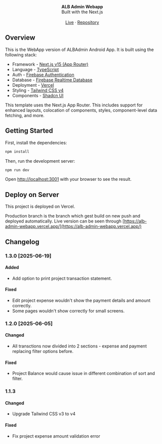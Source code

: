<div align="center"><strong>ALB Admin Webapp</strong></div>
<div align="center">Built with the Next.js</div>
<br />
<div align="center">
<a href="https://alb-admin-webapp.vercel.app/">Live</a>
<span> · </span>
<a href="https://github.com/fnabir/ALBAdminWebApp">Repository</a>
<span>
</div>

## Overview

This is the WebApp version of ALBAdmin Android App. It is built using the following stack:

- Framework - [Next.js v15 (App Router)](https://nextjs.org)
- Language - [TypeScript](https://www.typescriptlang.org)
- Auth - [Firebase Authentication](https://firebase.google.com/docs/auth)
- Database - [Firebase Realtime Database](https://firebase.google.com/docs/database)
- Deployment - [Vercel](https://vercel.com/docs/concepts/next.js/overview)
- Styling - [Tailwind CSS v4](https://tailwindcss.com)
- Components - [Shadcn UI](https://ui.shadcn.com/)

This template uses the Next.js App Router. This includes support for enhanced layouts, colocation of components, styles, component-level data fetching, and more.

## Getting Started

First, install the dependencies:

```bash
npm install
```

Then, run the development server:

```bash
npm run dev
```

Open [http://localhost:3001](http://localhost:3001) with your browser to see the result.

## Deploy on Server

This project is deployed on Vercel.

Production branch is the branch which gest build on new push and deployed automatically. Live version can be seen through [https://alb-admin-webapp.vercel.app/](https://alb-admin-webapp.vercel.app/)


## Changelog

### 1.3.0 [2025-06-19]
#### Added
- Add option to print project transaction statement.
#### Fixed
- Edit project expense wouldn't show the payment details and amount correctly.
- Some pages wouldn't show correctly for small screens.

### 1.2.0 [2025-06-05]
#### Changed
- All transctions now divided into 2 sections - expense and payment replacing filter options before.
#### Fixed
- Project Balance would cause issue in different combination of sort and filter.

### 1.1.3
#### Changed
- Upgrade Tailwind CSS v3 to v4
#### Fixed
- Fix project expense amount validation error
